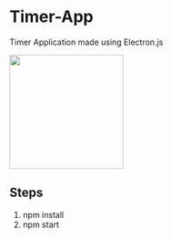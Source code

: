 # Timer-App 
Timer Application made using Electron.js

<img src="https://github.com/VasuNVerma/Timer-App/assets/72785353/7bdcc1ee-5302-4abc-8e2e-6477ec4b5e9d" height="200" width="200"/>

## Steps
1. npm install
2. npm start
